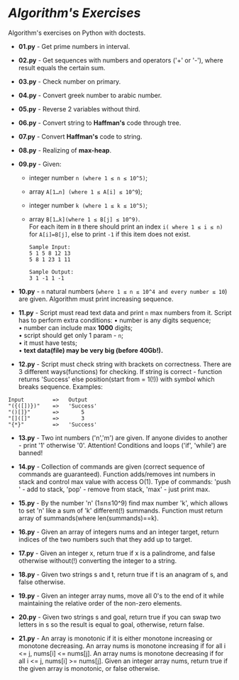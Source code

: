 *Algorithm's Exercises*
=================

Algorithm's exercises on Python with doctests.

- **01.py** - Get prime numbers in interval.

- **02.py** - Get sequences with numbers and operators ('+' or '-'), where result equals the certain sum.

- **03.py** - Check number on primary.

- **04.py** - Convert greek number to arabic number.

- **05.py** - Reverse 2 variables without third.

- **06.py** - Convert string to **Haffman's** code through tree.

- **07.py** - Convert **Haffman's** code to string.

- **08.py** - Realizing of **max-heap**.

- **09.py** - Given:
    - integer number `n (where 1 ≤ n ≤ 10^5)`;
    - array `A[1…n] (where 1 ≤ A[i] ≤ 10^9`);
    - integer number `k (where 1 ≤ k ≤ 10^5)`;
    - array `B[1…k](where 1 ≤ B[j] ≤ 10^9)`.  
      For each item in `B` there should print an index `i( where 1 ≤ i ≤ n)` for `A[i]=B[j]`, else to print `-1`
      if this item does not exist.

          Sample Input:
          5 1 5 8 12 13
          5 8 1 23 1 11
          
          Sample Output:
          3 1 -1 1 -1

- **10.py** - `n` natural numbers (`where 1 ≤ n ≤ 10^4 and every number ≤ 10`) are given. Algorithm must print
  increasing sequence.

- **11.py** - Script must read text data and print `n` max numbers from it. Script has to perform extra conditions:
  • number is any digits sequence;  
  • number can include max **1000** digits;  
  • script should get only 1 param - `n`;  
  • it must have tests;  
  • **text data(file) may be very big (before 40Gb!).**

- **12.py** - Script must check string with brackets on correctness. There are 3 different ways(functions) for checking.
  If string is correct - function returns 'Success' else position(start from = 1(!)) with symbol which breaks sequence.
  Examples:

```
Input         =>   Output
"({([])})"    =>   'Success'
"()[]}"       =>       5
"[]([]"       =>       3
"{*}"         =>   'Success'
```

- **13.py** - Two int numbers ('n','m') are given. If anyone divides to another - print '1' otherwise '0'. Attention!
  Conditions and loops ('if', 'while') are banned!

- **14.py** - Collection of commands are given (correct sequence of commands are guaranteed). Function adds/removes int
  numbers in stack and control max value with access O(1). Type of commands:
  'push <num>' - add to stack,
  'pop' - remove from stack,
  'max' - just print max.

- **15.py** - By the number 'n' (1≤n≤10^9) find max number 'k', which allows to set 'n' like a sum of 'k' different(!)
  summands. Function must return array of summands(where len(summands)==k).

- **16.py** - Given an array of integers nums and an integer target, return indices of the two numbers such that they
  add up to target.

- **17.py** - Given an integer x, return true if x is a palindrome, and false otherwise without(!) converting the
  integer to a string.

- **18.py** - Given two strings s and t, return true if t is an anagram of s, and false otherwise.

- **19.py** - Given an integer array nums, move all 0's to the end of it while maintaining the relative order of the
  non-zero elements.

- **20.py** - Given two strings s and goal, return true if you can swap two letters in s so the result is equal to goal,
  otherwise, return false.

- **21.py** - An array is monotonic if it is either monotone increasing or monotone decreasing. An array nums is
  monotone increasing if for all i <= j, nums[i] <= nums[j]. An array nums is monotone decreasing if for all i <= j,
  nums[i] >= nums[j]. Given an integer array nums, return true if the given array is monotonic, or false otherwise.